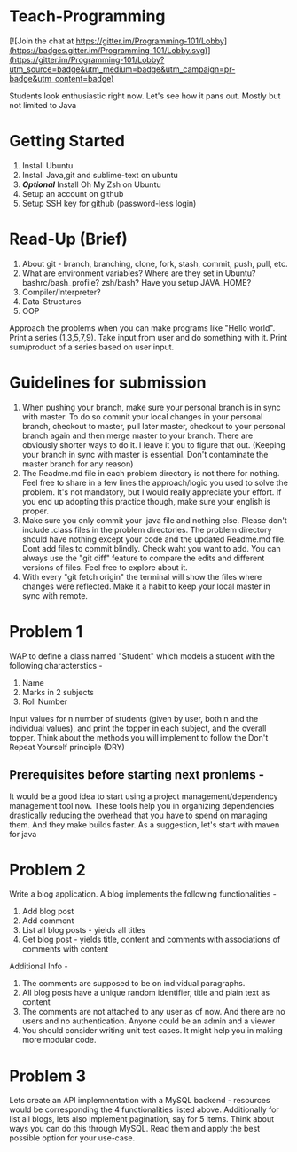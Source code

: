 # Teach-Programming

[![Join the chat at https://gitter.im/Programming-101/Lobby](https://badges.gitter.im/Programming-101/Lobby.svg)](https://gitter.im/Programming-101/Lobby?utm_source=badge&utm_medium=badge&utm_campaign=pr-badge&utm_content=badge)

Students look enthusiastic right now. Let's see how it pans out. Mostly but not limited to Java

# Getting Started
1. Install Ubuntu
2. Install Java,git and sublime-text on ubuntu
3. <i><b>Optional</b></i> Install Oh My Zsh on Ubuntu
4. Setup an account on github
5. Setup SSH key for github (password-less login)

# Read-Up (Brief)
1. About git - branch, branching, clone, fork, stash, commit, push, pull, etc.
2. What are environment variables? Where are they set in Ubuntu? bashrc/bash_profile? zsh/bash? Have you setup JAVA_HOME?
3. Compiler/Interpreter?
4. Data-Structures
5. OOP

Approach the problems when you can make programs like "Hello world". Print a series (1,3,5,7,9). Take input from user and do something with it. Print sum/product of a series based on user input.

# Guidelines for submission
1. When pushing your branch, make sure your personal branch is in sync with master. To do so commit your local changes in your personal branch, checkout to master, pull later master, checkout to your personal branch again and then merge master to your branch. There are obviously shorter ways to do it. I leave it you to figure that out. (Keeping your branch in sync with master is essential. Don't contaminate the master branch for any reason)
2. The Readme.md file in each problem directory is not there for nothing. Feel free to share in a few lines the approach/logic you used to solve the problem. It's not mandatory, but I would really appreciate your effort. If you end up adopting this practice though, make sure your english is proper.
3. Make sure you only commit your .java file and nothing else. Please don't include .class files in the problem directories. The problem directory should have nothing except your code and the updated Readme.md file. Dont add files to commit blindly. Check waht you want to add. You can always use the "git diff" feature to compare the edits and different versions of files. Feel free to explore about it.
4. With every "git fetch origin" the terminal will show the files where changes were reflected. Make it a habit to keep your local master in sync with remote.

# Problem 1
WAP to define a class named "Student" which models a student with the following characterstics - 
1. Name
2. Marks in 2 subjects
3. Roll Number

Input values for n number of students (given by user, both n and the individual values), and print the topper in each subject, and the overall topper.
Think about the methods you will implement to follow the Don't Repeat Yourself principle (DRY)

## Prerequisites before starting next pronlems - 
It would be a good idea to start using a project management/dependency management tool now. These tools help you in organizing dependencies drastically reducing the overhead that you have to spend on managing them. And they make builds faster. As a suggestion, let's start with maven for java

# Problem 2
Write a blog application. A blog implements the following functionalities - 
1. Add blog post
2. Add comment
3. List all blog posts - yields all titles
4. Get blog post - yields title, content and comments with associations of comments with content

Additional Info - 
1. The comments are supposed to be on individual paragraphs. 
2. All blog posts have a unique random identifier, title and plain text as content
3. The comments are not attached to any user as of now. And there are no users and no authentication. Anyone could be an admin and a viewer
4. You should consider writing unit test cases. It might help you in making more modular code.

# Problem 3
Lets create an API implemnentation with a MySQL backend - resources would be corresponding the 4 functionalities listed above. Additionally for list all blogs, lets also implement pagination, say for 5 items. Think about ways you can do this through MySQL. Read them and apply the best possible option for your use-case.